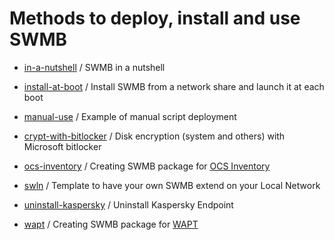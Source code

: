 # Methods to deploy, install and use SWMB

 * [in-a-nutshell](./in-a-nutshell) / SWMB in a nutshell

 * [install-at-boot](./install-at-boot) / Install SWMB from a network share and launch it at each boot

 * [manual-use](./manual-use) / Example of manual script deployment

 * [crypt-with-bitlocker](./crypt-with-bitlocker) / Disk encryption (system and others) with Microsoft bitlocker

 * [ocs-inventory](./ocs-inventory) / Creating SWMB package for [OCS Inventory](https://ocsinventory-ng.org/)

 * [swln](./swln) / Template to have your own SWMB extend on your Local Network

 * [uninstall-kaspersky](./uninstall-kaspersky) / Uninstall Kaspersky Endpoint

 * [wapt](./wapt) / Creating SWMB package for [WAPT](https://www.wapt.fr/en/doc/)
